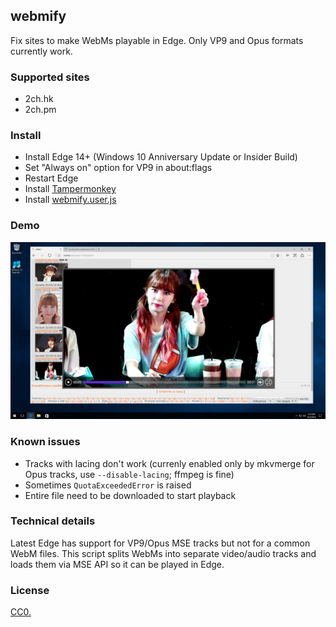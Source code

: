 ## webmify

Fix sites to make WebMs playable in Edge. Only VP9 and Opus formats currently work.

### Supported sites

* 2ch.hk
* 2ch.pm

### Install

* Install Edge 14+ (Windows 10 Anniversary Update or Insider Build)
* Set "Always on" option for VP9 in about:flags
* Restart Edge
* Install [Tampermonkey](https://www.microsoft.com/en-us/store/p/tampermonkey/9nblggh5162s)
* Install [webmify.user.js](https://raw.githubusercontent.com/Kagami/webmify/master/webmify.user.js)

### Demo

[![](edge.png)](https://raw.githubusercontent.com/Kagami/webmify/master/edge.png)

### Known issues

* Tracks with lacing don't work (currenly enabled only by mkvmerge for Opus tracks, use `--disable-lacing`; ffmpeg is fine)
* Sometimes `QuotaExceededError` is raised
* Entire file need to be downloaded to start playback

### Technical details

Latest Edge has support for VP9/Opus MSE tracks but not for a common WebM files. This script splits WebMs into separate video/audio tracks and loads them via MSE API so it can be played in Edge.

### License

[CC0.](COPYING)
